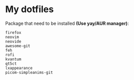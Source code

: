# My dotfiles

Package that need to be installed **(Use yay/AUR manager)**:
```
firefox
neovim
neovide
awesome-git
feh
rofi
kvantum
qt5ct
lxappearance
picom-simpleanims-git
```
